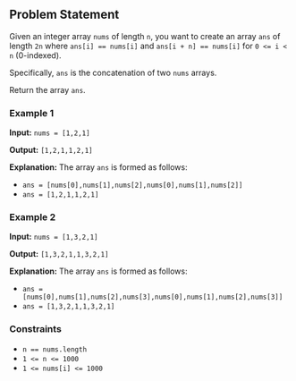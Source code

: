 ## Problem Statement

Given an integer array `nums` of length `n`, you want to create an array `ans` of length `2n` where `ans[i] == nums[i]` and `ans[i + n] == nums[i]` for `0 <= i < n` (0-indexed).

Specifically, `ans` is the concatenation of two `nums` arrays.

Return the array `ans`.

### Example 1

**Input:** `nums = [1,2,1]`

**Output:** `[1,2,1,1,2,1]`

**Explanation:** The array `ans` is formed as follows:
- `ans = [nums[0],nums[1],nums[2],nums[0],nums[1],nums[2]]`
- `ans = [1,2,1,1,2,1]`

### Example 2

**Input:** `nums = [1,3,2,1]`

**Output:** `[1,3,2,1,1,3,2,1]`

**Explanation:** The array `ans` is formed as follows:
- `ans = [nums[0],nums[1],nums[2],nums[3],nums[0],nums[1],nums[2],nums[3]]`
- `ans = [1,3,2,1,1,3,2,1]`

### Constraints

- `n == nums.length`
- `1 <= n <= 1000`
- `1 <= nums[i] <= 1000`

